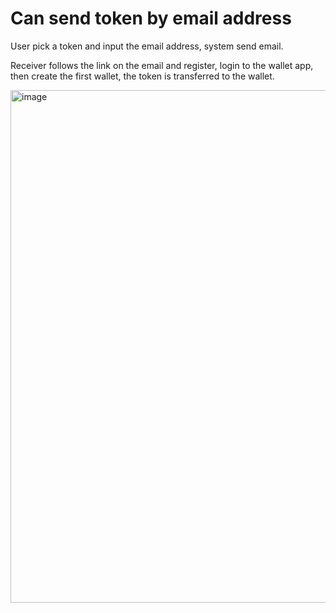 # Can send token by email address

User pick a token and input the email address, system send email.

Receiver follows the link on the email and register, login to the wallet app,
then create the first wallet, the token is transferred to the wallet.

<img width="870" height="820" alt="image" src="https://github.com/user-attachments/assets/64303238-af87-4ce1-9f12-b3470cb68a48" />
